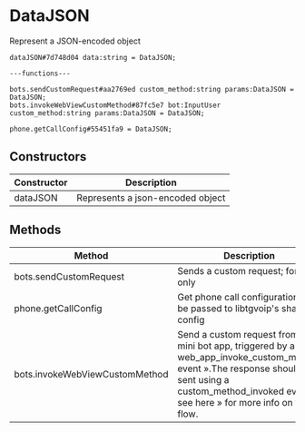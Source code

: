 # DataJSON
Represent a JSON-encoded object

```
dataJSON#7d748d04 data:string = DataJSON;

---functions---

bots.sendCustomRequest#aa2769ed custom_method:string params:DataJSON = DataJSON;
bots.invokeWebViewCustomMethod#87fc5e7 bot:InputUser custom_method:string params:DataJSON = DataJSON;

phone.getCallConfig#55451fa9 = DataJSON;
```

## Constructors
| Constructor | Description |
| ---- | ----------- |
| dataJSON | Represents a json-encoded object |


## Methods
| Method | Description |
| ---- | ----------- |
| bots.sendCustomRequest | Sends a custom request; for bots only |
| phone.getCallConfig | Get phone call configuration to be passed to libtgvoip's shared config |
| bots.invokeWebViewCustomMethod | Send a custom request from a mini bot app, triggered by a web_app_invoke_custom_method event ».The response should be sent using a custom_method_invoked event, see here » for more info on the flow. |



